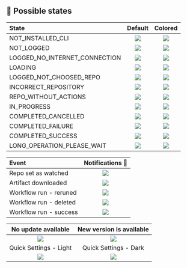 ## 🧮 Possible states

| State                          | Default                                                                                                                       | Colored                                                                                                                               |
|:-------------------------------|:-----------------------------------------------------------------------------------------------------------------------------:|:-------------------------------------------------------------------------------------------------------------------------------------:|
| NOT_INSTALLED_CLI              | ![](https://github.com/arononak/github-actions-gnome-extension/blob/main/docs/status/not_installed_cli.png?raw=true)          | ![](https://github.com/arononak/github-actions-gnome-extension/blob/main/docs/status/not_installed_cli_colored.png?raw=true)          |
| NOT_LOGGED                     | ![](https://github.com/arononak/github-actions-gnome-extension/blob/main/docs/status/not_logged.png?raw=true)                 | ![](https://github.com/arononak/github-actions-gnome-extension/blob/main/docs/status/not_logged_colored.png?raw=true)                 |
| LOGGED_NO_INTERNET_CONNECTION  | ![](https://github.com/arononak/github-actions-gnome-extension/blob/main/docs/status/no_internet_connection.png?raw=true)     | ![](https://github.com/arononak/github-actions-gnome-extension/blob/main/docs/status/no_internet_connection_colored.png?raw=true)     |
| LOADING                        | ![](https://github.com/arononak/github-actions-gnome-extension/blob/main/docs/status/loading.png?raw=true)                    | ![](https://github.com/arononak/github-actions-gnome-extension/blob/main/docs/status/loading_colored.png?raw=true)                    |
| LOGGED_NOT_CHOOSED_REPO        | ![](https://github.com/arononak/github-actions-gnome-extension/blob/main/docs/status/no_repo_entered.png?raw=true)            | ![](https://github.com/arononak/github-actions-gnome-extension/blob/main/docs/status/no_repo_entered_colored.png?raw=true)            |
| INCORRECT_REPOSITORY           | ![](https://github.com/arononak/github-actions-gnome-extension/blob/main/docs/status/incorrect_repo.png?raw=true)             | ![](https://github.com/arononak/github-actions-gnome-extension/blob/main/docs/status/incorrect_repo_colored.png?raw=true)             |
| REPO_WITHOUT_ACTIONS           | ![](https://github.com/arononak/github-actions-gnome-extension/blob/main/docs/status/repo_without_actions.png?raw=true)       | ![](https://github.com/arononak/github-actions-gnome-extension/blob/main/docs/status/repo_without_actions_colored.png?raw=true)       |
| IN_PROGRESS                    | ![](https://github.com/arononak/github-actions-gnome-extension/blob/main/docs/status/in_progress.png?raw=true)                | ![](https://github.com/arononak/github-actions-gnome-extension/blob/main/docs/status/in_progress_colored.png?raw=true)                |
| COMPLETED_CANCELLED            | ![](https://github.com/arononak/github-actions-gnome-extension/blob/main/docs/status/cancelled.png?raw=true)                  | ![](https://github.com/arononak/github-actions-gnome-extension/blob/main/docs/status/cancelled_colored.png?raw=true)                  |
| COMPLETED_FAILURE              | ![](https://github.com/arononak/github-actions-gnome-extension/blob/main/docs/status/failure.png?raw=true)                    | ![](https://github.com/arononak/github-actions-gnome-extension/blob/main/docs/status/failure_colored.png?raw=true)                    |
| COMPLETED_SUCCESS              | ![](https://github.com/arononak/github-actions-gnome-extension/blob/main/docs/status/success.png?raw=true)                    | ![](https://github.com/arononak/github-actions-gnome-extension/blob/main/docs/status/success_colored.png?raw=true)                    |
| LONG_OPERATION_PLEASE_WAIT     | ![](https://github.com/arononak/github-actions-gnome-extension/blob/main/docs/status/long_operation_please_wait.png?raw=true) | ![](https://github.com/arononak/github-actions-gnome-extension/blob/main/docs/status/long_operation_please_wait_colored.png?raw=true) |

|Event| Notifications 🔔                                                                                                                                |
|:-----------------------|:-----------------------------------------------------------------------------------------------------------------------------------------------:|
| Repo set as watched    | ![](https://github.com/arononak/github-actions-gnome-extension/blob/main/docs/notification/notification_repo_watched.png?raw=true)              |
| Artifact downloaded    | ![](https://github.com/arononak/github-actions-gnome-extension/blob/main/docs/notification/notification_artifact_downloaded.png?raw=true)       |
| Workflow run - reruned | ![](https://github.com/arononak/github-actions-gnome-extension/blob/main/docs/notification/notification_run_reruned.png?raw=true)               |
| Workflow run - deleted | ![](https://github.com/arononak/github-actions-gnome-extension/blob/main/docs/notification/notification_run_deleted.png?raw=true)               |
| Workflow run - success | ![](https://github.com/arononak/github-actions-gnome-extension/blob/main/docs/notification/notification_run_success.png?raw=true)               |

| No update available                                                                                   | New version is available                                                                              |
|:-----------------------------------------------------------------------------------------------------:|:-----------------------------------------------------------------------------------------------------:|
| ![](https://github.com/arononak/github-actions-gnome-extension/blob/main/docs/settings1.png?raw=true) | ![](https://github.com/arononak/github-actions-gnome-extension/blob/main/docs/settings2.png?raw=true) |
| Quick Settings - Light                                                                                           | Quick Settings - Dark                                                                                           |
| ![](https://github.com/arononak/github-actions-gnome-extension/blob/main/docs/quick_settings_light.png?raw=true) | ![](https://github.com/arononak/github-actions-gnome-extension/blob/main/docs/quick_settings_dark.png?raw=true) |
